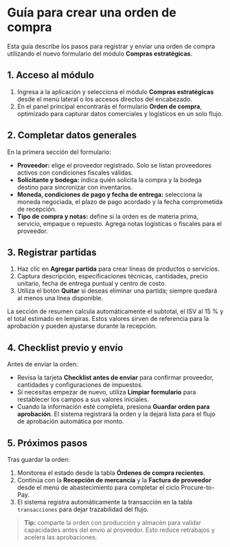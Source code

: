 # Guía para crear una orden de compra

Esta guía describe los pasos para registrar y enviar una orden de compra utilizando el nuevo formulario del módulo **Compras estratégicas**.

## 1. Acceso al módulo

1. Ingresa a la aplicación y selecciona el módulo **Compras estratégicas** desde el menú lateral o los accesos directos del encabezado.
2. En el panel principal encontrarás el formulario **Orden de compra**, optimizado para capturar datos comerciales y logísticos en un solo flujo.

## 2. Completar datos generales

En la primera sección del formulario:

- **Proveedor:** elige el proveedor registrado. Solo se listan proveedores activos con condiciones fiscales válidas.
- **Solicitante y bodega:** indica quién solicita la compra y la bodega destino para sincronizar con inventarios.
- **Moneda, condiciones de pago y fecha de entrega:** selecciona la moneda negociada, el plazo de pago acordado y la fecha comprometida de recepción.
- **Tipo de compra y notas:** define si la orden es de materia prima, servicio, empaque o repuesto. Agrega notas logísticas o fiscales para el proveedor.

## 3. Registrar partidas

1. Haz clic en **Agregar partida** para crear líneas de productos o servicios.
2. Captura descripción, especificaciones técnicas, cantidades, precio unitario, fecha de entrega puntual y centro de costo.
3. Utiliza el botón **Quitar** si deseas eliminar una partida; siempre quedará al menos una línea disponible.

La sección de resumen calcula automáticamente el subtotal, el ISV al 15 % y el total estimado en lempiras. Estos valores sirven de referencia para la aprobación y pueden ajustarse durante la recepción.

## 4. Checklist previo y envío

Antes de enviar la orden:

- Revisa la tarjeta **Checklist antes de enviar** para confirmar proveedor, cantidades y configuraciones de impuestos.
- Si necesitas empezar de nuevo, utiliza **Limpiar formulario** para restablecer los campos a sus valores iniciales.
- Cuando la información esté completa, presiona **Guardar orden para aprobación**. El sistema registrará la orden y la dejará lista para el flujo de aprobación automática por monto.

## 5. Próximos pasos

Tras guardar la orden:

1. Monitorea el estado desde la tabla **Órdenes de compra recientes**.
2. Continúa con la **Recepción de mercancía** y la **Factura de proveedor** desde el menú de abastecimiento para completar el ciclo Procure-to-Pay.
3. El sistema registra automáticamente la transacción en la tabla `transacciones` para dejar trazabilidad del flujo.

> **Tip:** comparte la orden con producción y almacén para validar capacidades antes del envío al proveedor. Esto reduce retrabajos y acelera las aprobaciones.
